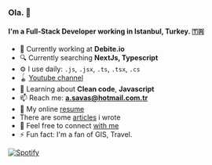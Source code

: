 ### Ola. 👋

#### I'm a Full-Stack Developer working in Istanbul, Turkey. 🇹🇷

- 🏢 Currently working at **Debite.io**
- 🔍 Currently searching **NextJs, Typescript**
- ⚙️ I use daily: `.js`, `.jsx`, `.ts`, `.tsx`, `.cs`
- 🪀 [Youtube channel](https://www.youtube.com/channel/UCwVgOUuEa0vHa2tPyLPtl1A)
- 🌱 Learning about **Clean code**, **Javascript**
- 📫 Reach me: **a.savas@hotmail.com.tr**
- 🤚 My online [resume](https://atakansavas.github.io/)
- There are some [articles](https://medium.com/@atakansava/) i wrote
- 🔗 Feel free to connect [with me](https://www.linkedin.com/in/hiata/)
- ⚡️ Fun fact: I'm a fan of GIS, Travel.

[![Spotify](https://novatorem-atakansavas.vercel.app/api/spotify)](https://open.spotify.com/user/11128743162 )
